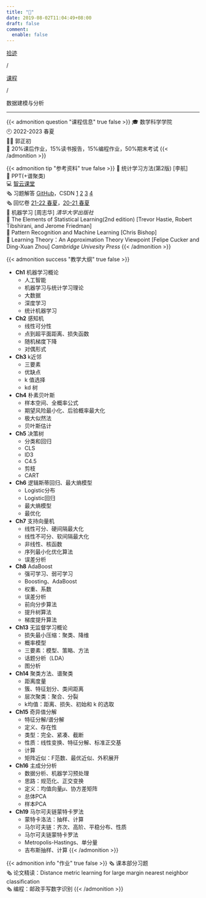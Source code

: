 ```yaml
---
title: "🏫"
date: 2019-08-02T11:04:49+08:00
draft: false
comment:
  enable: false
---
```


<div class="nav-tab">
  <a href="../../../cages"><p class="not">拾迹</p></a><p class="not">/</p>
  <a href="../"><p class="not">课程</p></a>
  <p class="now">/</p><p class="now">数据建模与分析</p>
</div>

---

{{< admonition question "课程信息" true false >}}
🎓 数学科学学院<br>
🕙 2022-2023 春夏<br>
🧑‍🏫 郭正初<br>
📝 20%课后作业，15%读书报告，15%编程作业，50%期末考试
{{< /admonition >}}

{{< admonition tip "参考资料" true false >}}
📓 统计学习方法(第2版) [李航]<br>
📑 PPT(+谱聚类)<br>
💻 [智云课堂](https://classroom.zju.edu.cn/coursedetail?course_id=51611&tenant_code=112)<br>
🗞️ 习题解答 [GitHub](https://github.com/datawhalechina/statistical-learning-method-solutions-manual)，CSDN [1](https://blog.csdn.net/qq_42911960/article/details/115255714) [2](https://blog.csdn.net/qq_41562704/article/details/106540274) [3](https://blog.csdn.net/wang_xinyu/article/details/111497444) [4](https://blog.csdn.net/breeze_blows/article/details/85469944)<br>
🗞️ 回忆卷 [21-22 春夏](https://www.cc98.org/topic/5356728)，[20-21 春夏](https://www.cc98.org/topic/5116266)<br>
📓 机器学习 [周志华] *清华大学出版社*<br>
📓 The Elements of Statistical Learning(2nd edition) [Trevor Hastie, Robert Tibshirani, and Jerome Friedman]<br>
📓 Pattern Recognition and Machine Learning [Chris Bishop]<br>
📓 Learning Theory：An Approximation Theory Viewpoint [Felipe
Cucker and Ding-Xuan Zhou] *Cambridge Univesity Press*
{{< /admonition >}}

{{< admonition success "教学大纲" true false >}}
- **Ch1** 机器学习概论
    - 人工智能
    - 机器学习与统计学习理论
    - 大数据
    - 深度学习
    - 统计机器学习
- **Ch2** 感知机
    - 线性可分性
    - 点到超平面距离、损失函数
    - 随机梯度下降
    - 对偶形式
- **Ch3** k近邻
    - 三要素
    - 优缺点
    - k 值选择
    - kd 树
- **Ch4** 朴素贝叶斯
    - 样本空间、全概率公式
    - 期望风险最小化、后验概率最大化
    - 极大似然法
    - 贝叶斯估计
- **Ch5** 决策树
    - 分类和回归
    - CLS
    - ID3
    - C4.5
    - 剪枝
    - CART
- **Ch6** 逻辑斯蒂回归、最大熵模型
    - Logistic分布
    - Logistic回归
    - 最大熵模型
    - 最优化
- **Ch7** 支持向量机
    - 线性可分、硬间隔最大化
    - 线性不可分、软间隔最大化
    - 非线性、核函数
    - 序列最小化优化算法
    - 误差分析
- **Ch8** AdaBoost
    - 强可学习、弱可学习
    - Boosting、AdaBoost
    - 权重、系数
    - 误差分析
    - 前向分步算法
    - 提升树算法
    - 梯度提升算法
- **Ch13** 无监督学习概论
    - 损失最小压缩：聚类、降维
    - 概率模型
    - 三要素：模型、策略、方法
    - 话题分析（LDA）
    - 图分析
- **Ch14** 聚类方法、谱聚类
    - 距离度量
    - 簇、特征划分、类间距离
    - 层次聚类：聚合、分裂
    - k均值：距离、损失、初始和 k 的选取
- **Ch15** 奇异值分解
    - 特征分解/谱分解
    - 定义、存在性
    - 类型：完全、紧凑、截断
    - 性质：线性变换、特征分解、标准正交基
    - 计算
    - 矩阵近似：F范数、最优近似、外积展开
- **Ch16** 主成分分析
    - 数据分析、机器学习预处理
    - 思路：规范化、正交变换
    - 定义：均值向量$\mu$、协方差矩阵
    - 总体PCA
    - 样本PCA
- **Ch19** 马尔可夫链蒙特卡罗法
    - 蒙特卡洛法：抽样、计算
    - 马尔可夫链：齐次、高阶、平稳分布、性质
    - 马尔可夫链蒙特卡罗法
    - Metropolis-Hastings、单分量
    - 吉布斯抽样、计算
{{< /admonition >}}

{{< admonition info "作业" true false >}}
🗞️ 课本部分习题<br>
🗞️ 论文精读：Distance metric learning for large margin nearest neighbor classification<br>
🗞️ 编程：邮政手写数字识别
{{< /admonition >}}

<!--
{{< admonition failure "笔记" true false >}}
{{< /admonition >}}

{{< admonition note "经验" true false >}}
{{< /admonition >}}
-->

